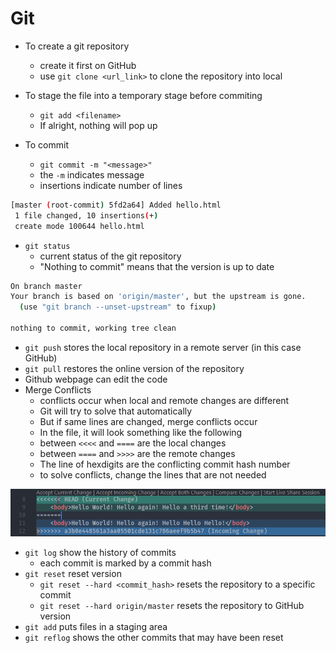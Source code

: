 # Git

- To create a git repository
  - create it first on GitHub
  - use ```git clone <url_link>``` to clone the repository into local

- To stage the file into a temporary stage before commiting
  - ```git add <filename>```
  - If alright, nothing will pop up
- To commit
  - ```git commit -m "<message>"```
  - the ```-m``` indicates message
  - insertions indicate number of lines

```bash
[master (root-commit) 5fd2a64] Added hello.html
 1 file changed, 10 insertions(+)
 create mode 100644 hello.html
```

- ```git status```
  - current status of the git repository
  - "Nothing to commit" means that the version is up to date
  
```bash
On branch master
Your branch is based on 'origin/master', but the upstream is gone.
  (use "git branch --unset-upstream" to fixup)

nothing to commit, working tree clean
```

- ```git push``` stores the local repository in a remote server (in this case GitHub)
- ```git pull``` restores the online version of the repository
- Github webpage can edit the code
- Merge Conflicts
  - conflicts occur when local and remote changes are different
  - Git will try to solve that automatically
  - But if same lines are changed, merge conflicts occur
  - In the file, it will look something like the following
  - between ```<<<<``` and ```====``` are the local changes
  - between ```====``` and ```>>>>``` are the remote changes
  - The line of hexdigits are the conflicting commit hash number
  - to solve conflicts, change the lines that are not needed

![Merge Conflict](merge_conflict.PNG)

- ```git log``` show the history of commits
  - each commit is marked by a commit hash
- ```git reset``` reset version
  - ```git reset --hard <commit_hash>``` resets the repository to a specific commit
  - ```git reset --hard origin/master``` resets the repository to GitHub version
- ```git add``` puts files in a staging area
- ```git reflog``` shows the other commits that may have been reset
